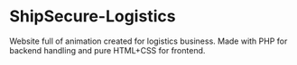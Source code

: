 # ShipSecure-Logistics
 Website full of animation created for logistics business. Made with PHP for backend handling and pure HTML+CSS for frontend.
